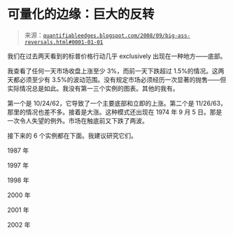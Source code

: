 <!--yml

分类：未分类

日期：2024-05-18 13:38:18

-->

# 可量化的边缘：巨大的反转

> 来源：[`quantifiableedges.blogspot.com/2008/09/big-ass-reversals.html#0001-01-01`](http://quantifiableedges.blogspot.com/2008/09/big-ass-reversals.html#0001-01-01)

我们在过去两天看到的标普价格行动几乎 exclusively 出现在一种地方——底部。

我查看了任何一天市场收盘上涨至少 3%，而前一天下跌超过 1.5%的情况。这两天都必须至少有 3.5%的波动范围。没有规定市场必须经历一次显著的抛售——但实际情况总是如此。我没有第一三个实例的图表。其他的我有。

第一个是 10/24/62，它导致了一个主要底部和立即的上涨。第二个是 11/26/63，那里的情况也差不多。接着是大涨。这种模式还出现在 1974 年 9 月 5 日。那是一次令人失望的例外。市场在触底前又下跌了两波。

接下来的 6 个实例都在下面。我建议研究它们。

1987 年

1997 年

1998 年

2000 年

2001 年

2002 年
